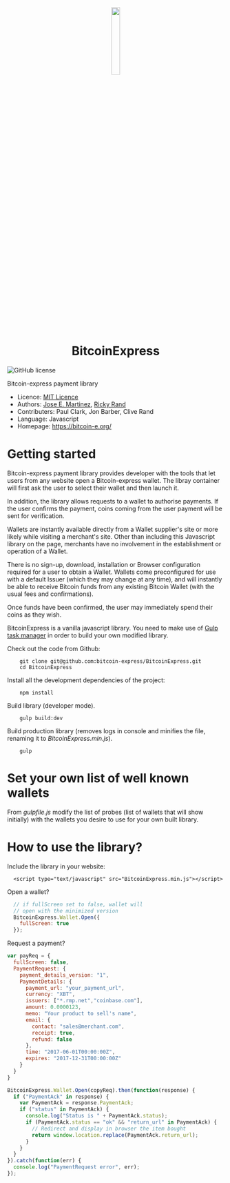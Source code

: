 <h1 align="center">
  <img width=20% src="https://bitcoin-e.org/css/img/Bitcoin-express.png">
  <br>
  BitcoinExpress
  <br>
</h1>

![GitHub license](https://img.shields.io/badge/license-MIT-blue.svg)

Bitcoin-express payment library 

* Licence: [MIT Licence](https://raw.githubusercontent.com/bitcoin-express/BitcoinExpress/master/LICENSE.md)
* Authors: [Jose E. Martinez](https://github.com/jootse84), [Ricky Rand](https://github.com/rickycrand)
* Contributers: Paul Clark, Jon Barber, Clive Rand
* Language: Javascript
* Homepage: https://bitcoin-e.org/


Getting started
===============

Bitcoin-express payment library provides developer with the tools that let users from any website open a Bitcoin-express wallet.
The libray container will first ask the user to select their wallet and then launch it.

In addition, the library allows requests to a wallet to authorise payments. If the user confirms the payment, coins coming from the user payment will be sent for verification.

Wallets are instantly available directly from a Wallet supplier's site or more likely while visiting a merchant's site. Other than including this Javascript library on the page, merchants have no involvement in the establishment or operation of a Wallet.

There is no sign-up, download, installation or Browser configuration required for a user to obtain a Wallet. Wallets come preconfigured for use with a default Issuer (which they may change at any time), and will instantly be able to receive Bitcoin funds from any existing Bitcoin Wallet
(with the usual fees and confirmations).

Once funds have been confirmed, the user may immediately spend their coins as they wish.

BitcoinExpress is a vanilla javascript library. You need to make use of [Gulp task manager](https://gulpjs.com/) in order to build your own modified library.

Check out the code from Github:
```shellscript
    git clone git@github.com:bitcoin-express/BitcoinExpress.git
    cd BitcoinExpress
```

Install all the development dependencies of the project:
```shellscript
    npm install
```

Build library (developer mode).
```shellscript
    gulp build:dev
```

Build production library (removes logs in console and minifies the file, renaming it to *BitcoinExpress.min.js*).
```shellscript
    gulp
```

Set your own list of well known wallets
=======================================

From *gulpfile.js* modify the list of probes (list of wallets that will show initially) with the wallets you desire to use for your own built library.


How to use the library?
=======================

Include the library in your website:
```
  <script type="text/javascript" src="BitcoinExpress.min.js"></script>
```

Open a wallet?
```javascript
  // if fullScreen set to false, wallet will
  // open with the minimized version
  BitcoinExpress.Wallet.Open({
    fullScreen: true
  });
```

Request a payment?
```javascript
var payReq = {
  fullScreen: false,
  PaymentRequest: {
    payment_details_version: "1",
    PaymentDetails: {
      payment_url: "your_payment_url",
      currency: "XBT",
      issuers: ["*.rmp.net","coinbase.com"],
      amount: 0.0000123,
      memo: "Your product to sell's name",
      email: {
        contact: "sales@merchant.com",
        receipt: true,
        refund: false
      },
      time: "2017-06-01T00:00:00Z",
      expires: "2017-12-31T00:00:00Z"
    }
  }
}

BitcoinExpress.Wallet.Open(copyReq).then(function(response) {
  if ("PaymentAck" in response) {
    var PaymentAck = response.PaymentAck;
    if ("status" in PaymentAck) {
      console.log("Status is " + PaymentAck.status);
      if (PaymentAck.status == "ok" && "return_url" in PaymentAck) {
        // Redirect and display in browser the item bought
        return window.location.replace(PaymentAck.return_url);
      }
    }
  }
}).catch(function(err) {
  console.log("PaymentRequest error", err);
});
```
